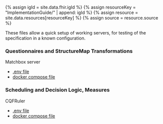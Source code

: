 ---
---
{% assign igId = site.data.fhir.igId %}
{% assign resourceKey = "ImplementationGuide/" | append: igId %}
{% assign resource = site.data.resources[resourceKey] %}
{% assign source = resource.source %}



These files allow a quick setup of working servers, for testing of the specification in a known configuration.


### Questionnaires and StructureMap Transformations
Matchbox server 

* <a href="https://raw.githubusercontent.com/WorldHealthOrganization/smart-immunizations-measles/main/testing/docker/questionnaires/.env" download>.env file</a>  
* <a href="https://raw.githubusercontent.com/WorldHealthOrganization/smart-immunizations-measles/main/testing/docker/questionnaires/docker-compose.yml" download>docker compose file</a>


### Scheduling and Decision Logic, Measures
CQFRuler
* <a href="https://raw.githubusercontent.com/WorldHealthOrganization/smart-immunizations-measles/main/testing/docker/logic/.env" download>.env file</a>  
* <a href="https://raw.githubusercontent.com/WorldHealthOrganization/smart-immunizations-measles/main/testing/docker/logic/docker-compose.yml" download>docker compose file</a>

